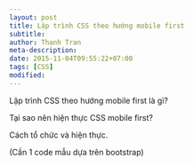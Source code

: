 ```yaml
---
layout: post
title: Lập trình CSS theo hướng mobile first
subtitle: 
author: Thanh Tran
meta-description: 
date: 2015-11-04T09:55:22+07:00
tags: [CSS]
modified: 
---
```


Lập trình CSS theo hướng mobile first là gì?


Tại sao nên hiện thực CSS mobile first?


Cách tổ chức và hiện thực.


(Cần 1 code mẫu dựa trên bootstrap)



